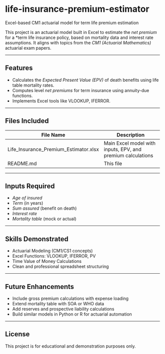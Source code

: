 # life-insurance-premium-estimator
Excel-based CM1 actuarial model for term life premium estimation

This project is an actuarial model built in Excel to estimate the *net premium* for a *term life insurance policy, based on mortality data and interest rate assumptions. It aligns with topics from the *CM1 (Actuarial Mathematics)* actuarial exam papers.

---

##  Features

- Calculates the *Expected Present Value (EPV)* of death benefits using life table mortality rates.
- Computes level *net premiums* for term insurance using annuity-due functions.
- Implements Excel tools like VLOOKUP, IFERROR.

---

##  Files Included

| File Name                             | Description                                 |
|---------------------------------------|---------------------------------------------|
| Life_Insurance_Premium_Estimator.xlsx | Main Excel model with inputs, EPV, and premium calculations |
| README.md                             | This file                                   |

---

##  Inputs Required

- *Age of insured*
- *Term* (in years)
- *Sum assured* (benefit on death)
- *Interest rate*
- *Mortality table* (mock or actual)

---


## Skills Demonstrated

- Actuarial Modeling (CM1/CS1 concepts)
- Excel Functions: VLOOKUP, IFERROR, PV
- Time Value of Money Calculations
- Clean and professional spreadsheet structuring

---

## Future Enhancements

- Include gross premium calculations with expense loading
- Extend mortality table with SOA or WHO data
- Add reserves and prospective liability calculations
- Build similar models in Python or R for actuarial automation

---

##  License

This project is for educational and demonstration purposes only.
